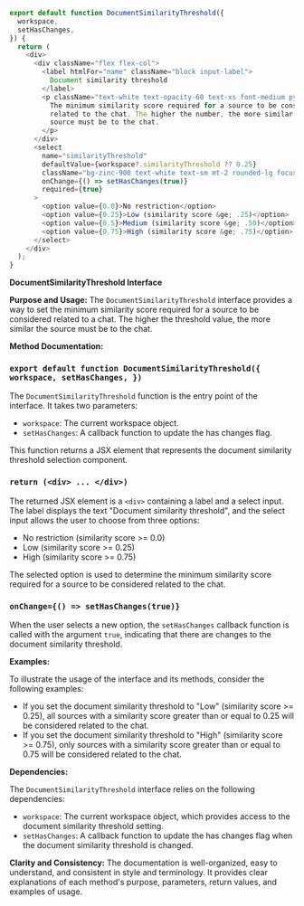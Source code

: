 ```javascript
export default function DocumentSimilarityThreshold({
  workspace,
  setHasChanges,
}) {
  return (
    <div>
      <div className="flex flex-col">
        <label htmlFor="name" className="block input-label">
          Document similarity threshold
        </label>
        <p className="text-white text-opacity-60 text-xs font-medium py-1.5">
          The minimum similarity score required for a source to be considered
          related to the chat. The higher the number, the more similar the
          source must be to the chat.
        </p>
      </div>
      <select
        name="similarityThreshold"
        defaultValue={workspace?.similarityThreshold ?? 0.25}
        className="bg-zinc-900 text-white text-sm mt-2 rounded-lg focus:ring-blue-500 focus:border-blue-500 block w-full p-2.5"
        onChange={() => setHasChanges(true)}
        required={true}
      >
        <option value={0.0}>No restriction</option>
        <option value={0.25}>Low (similarity score &ge; .25)</option>
        <option value={0.5}>Medium (similarity score &ge; .50)</option>
        <option value={0.75}>High (similarity score &ge; .75)</option>
      </select>
    </div>
  );
}

```
**DocumentSimilarityThreshold Interface**

**Purpose and Usage:**
The `DocumentSimilarityThreshold` interface provides a way to set the minimum similarity score required for a source to be considered related to a chat. The higher the threshold value, the more similar the source must be to the chat.

**Method Documentation:**

### `export default function DocumentSimilarityThreshold({ workspace, setHasChanges, })`

The `DocumentSimilarityThreshold` function is the entry point of the interface. It takes two parameters:

* `workspace`: The current workspace object.
* `setHasChanges`: A callback function to update the has changes flag.

This function returns a JSX element that represents the document similarity threshold selection component.

### `return (<div> ... </div>)`

The returned JSX element is a `<div>` containing a label and a select input. The label displays the text "Document similarity threshold", and the select input allows the user to choose from three options:

* No restriction (similarity score >= 0.0)
* Low (similarity score >= 0.25)
* High (similarity score >= 0.75)

The selected option is used to determine the minimum similarity score required for a source to be considered related to the chat.

### `onChange={() => setHasChanges(true)}`

When the user selects a new option, the `setHasChanges` callback function is called with the argument `true`, indicating that there are changes to the document similarity threshold.

**Examples:**

To illustrate the usage of the interface and its methods, consider the following examples:

* If you set the document similarity threshold to "Low" (similarity score >= 0.25), all sources with a similarity score greater than or equal to 0.25 will be considered related to the chat.
* If you set the document similarity threshold to "High" (similarity score >= 0.75), only sources with a similarity score greater than or equal to 0.75 will be considered related to the chat.

**Dependencies:**

The `DocumentSimilarityThreshold` interface relies on the following dependencies:

* `workspace`: The current workspace object, which provides access to the document similarity threshold setting.
* `setHasChanges`: A callback function to update the has changes flag when the document similarity threshold is changed.

**Clarity and Consistency:**
The documentation is well-organized, easy to understand, and consistent in style and terminology. It provides clear explanations of each method's purpose, parameters, return values, and examples of usage.